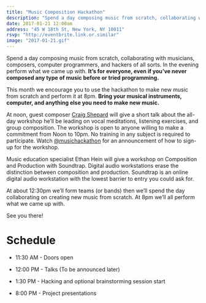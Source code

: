 ```yaml
---
title: "Music Composition Hackathon"
description: "Spend a day composing music from scratch, collaborating with musicians, composers, computer programmers, and hackers of all sorts."
date: 2017-01-21 12:00am
address: "45 W 18th St, New York, NY 10011"
rsvp: "http://eventbrite.link.or.similar"
image: "2017-01-21.gif"
---
```


Spend a day composing music from scratch, collaborating with musicians, composers, computer programmers, and hackers of all sorts. In the evening perform what we came up with. **It’s for everyone, even if you’ve never composed any type of music before or tried programming.**

This month we encourage you to use the hackathon to make new music from scratch and perform it at 8pm. **Bring your musical instruments, computer, and anything else you need to make new music.**

At noon, guest composer [Craig Shepard](http://www.onfoot.org/about/) will give a short talk about the all-day workshop he’ll be leading on vocal meditations, listening exercises, and group composition. The workshop is open to anyone willing to make a commitment from Noon to 10pm. No training in any subject is required to participate. Watch [@musichackathon](https://twitter.com/musichackathon) for an announcement of how to sign-up for the workshop.

Music education specialist Ethan Hein will give a workshop on Composition and Production with Soundtrap. Digital audio workstations erase the distinction between composition and production. Soundtrap is an online digital audio workstation with the lowest barrier to entry you could ask for.

At about 12:30pm we’ll form teams (or bands) then we’ll spend the day collaborating on creating new music from scratch. At 8pm we’ll all perform what we came up with.

See you there!

# Schedule

- 11:30 AM - Doors open 

- 12:00 PM - Talks (To be announced later) 

- 1:30 PM - Hacking and optional brainstorming session start 

- 8:00 PM - Project presentations